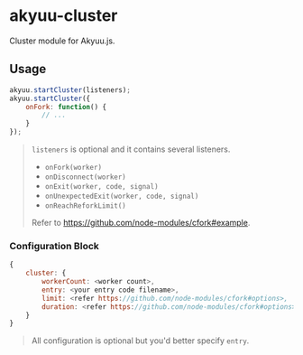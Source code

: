 # akyuu-cluster

Cluster module for Akyuu.js.

## Usage

```js
akyuu.startCluster(listeners);
akyuu.startCluster({
    onFork: function() {
        // ...
    }
});
```

> `listeners` is optional and it contains several listeners.
>
> + `onFork(worker)`
> + `onDisconnect(worker)`
> + `onExit(worker, code, signal)`
> + `onUnexpectedExit(worker, code, signal)`
> + `onReachReforkLimit()`
>
> Refer to https://github.com/node-modules/cfork#example.

### Configuration Block

```js
{
    cluster: {
        workerCount: <worker count>,
        entry: <your entry code filename>,
        limit: <refer https://github.com/node-modules/cfork#options>,
        duration: <refer https://github.com/node-modules/cfork#options>
    }
}
```

> All configuration is optional but you'd better specify `entry`.
